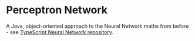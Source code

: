 # Perceptron Network
A Java, object-oriented approach to the Neural Network maths from before - see [TypeScript Neural Network repository](https://github.com/MitchellJAllen/NeuralNetwork).
